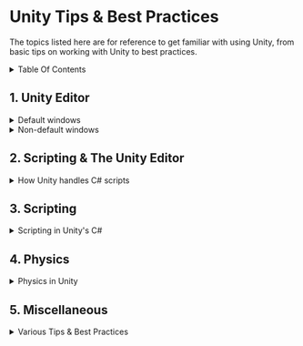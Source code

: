 # Unity Tips & Best Practices

The topics listed here are for reference to get familiar with using Unity, from basic tips on working with Unity to best practices.

<details>
<summary> Table Of Contents </summary>

</details>


## 1. Unity Editor

<details>
<summary> Default windows</summary>


### Project view
This is where your **physical files** are located, these are on your hard-drive. 
> Note: when referencing scripts in your scene, **NEVER** drag and drop these files into the Inspector. Always use the ones that are in your scene (Hierarchy view)

![](../img/basics1/project.png)

### Scene view
It's important to get familiar with the buttons at the top of the scene view. Especially the first two (Center/Pivot, Global/Local), they influence how you manipulate objects in your scene.

![](../img/basics1/scene.png)

### Hierarchy
These are the objects (like prefab instances) that are currently in your scene.
> Remember that you should create and use **empty game objects** a lot. You can use them to create a "folder" structure, to create a parent-child hierarchy (child follows parent), or just to have an object with a single script on it, like InputHandler.

![](../img/basics1/hierarchy.png)

### Game view
The game view shows what the camera is currently rendering.
> Note: You can and should set a resolution for your game here, instead of the default "Free Aspect" mode. This will save you a lot of time in developing your UI.

![](../img/basics1/game.png)

### Inspector
The inspector shows all the components of a selected object. 
> Note that Transform is also a component, even though it's a "default" one and you can't remove it.

![](../img/basics1/inspector.png)
### Console
The console shows warnings, errors and output from Debug.Log().
Always have this window visible, it's the most important one for fixing issues in your game/code. 
Yellow means warning, Red means error.
> Note: If you double-click an error message (red), it will open up the script in Visual Studio to the exact line where the error is coming from.

![](../img/basics1/console.png)

### Layers
The two Layers windows, one in the top-right corner of the editor, and the other that opens when you click on "Edit Layers...".
Layers are useful for rendering, for identifying *categories* of objects, and they're useful for physics (making one layer of objects ignore collision with another layer).

> When you're starting out with unity, leave this alone. This is going to become useful when you're going to work with LayerMasks for raycasting, or when you want different cameras to render different things. 

![](../img/basics1/layers.png)
![](../img/basics1/layers-inspector.png)
</details>

<details>
<summary> Non-default windows</summary>

#### Package Manager
![](../img/basics1/packagemanager.png)
#### Services
![](../img/basics1/services.png)
#### Rendering -> Lighting
![](../img/basics1/lighting.png)
#### Animation & Animator
![](../img/basics1/animation.png)
![](../img/basics1/animation.png)
![](../img/basics1/animation2.png)
![](../img/basics1/animation3.png)
![](../img/basics1/animation4.png)
![](../img/basics1/animator-inspector.png)
![](../img/basics1/animator.png)
![](../img/basics1/animator2.png)
![](../img/basics1/animator3.png)
#### Audio Mixer
![](../img/basics1/audiomixer.png)
#### Profiler
![](../img/basics1/profiler.png)
![](../img/basics1/profiler-hierarchy.png)
![](../img/basics1/profiler-rawhierarchy.png)
![](../img/basics1/profiler-views.png)
#### AI -> Navigation
![](../img/basics1/navigation-bake.png)
![](../img/basics1/navigation-object.png)
</details>
</blockquote>

</details>



## 2. Scripting & The Unity Editor

<details>

<summary> How Unity handles C# scripts </summary>

### Public variables

<blockquote>
Reference any component/script/gameobject by making a public variable and dragging in the scene-object containing that component
</blockquote>
<br>

![](../img/basics1/publicvars.gif)
### Using Pre-made scripts
<blockquote>
(Re-)use scripts on multiple objects. This is one of the reasons it's good to have multiple, separate scripts on one object. For example, one for tracking health/damage, one for movement patterns, and a separate script for handling graphics, etc.
</blockquote>
<br>

![](../img/basics1/premadescripts.gif)

### Prefabs and instances

<blockquote>
Drag a prefab into the Scene/Hierarchy view to create an instance, or create an instance through code by using 

```csharp
GameObject newGameObject = Instantiate(prefabReference); 
```


!Important! Notice the difference between:
- editing a prefab (found in Project view), which is a physical file on your harddrive, which alters all unmodified instances of that prefab
- editing an instance of a prefab, which ONLY affects that one instance but has no relation to the rest
- editing a prefab when an instance has been modified. The prefab is the "origin" file, and should affect all instances in the scene, EXCEPT for when these instances have been modified.  

</blockquote>
<br>

![](../img/basics1/prefabsinstances.gif)

### Sprites

<blockquote>
Quick tip to work with spritesheets and animations:
When sprites are sliced (Sprite Mode: Multiple), drag the file into the Scene view and Unity will ask you to auto-generate an Animator Contoller and an animation clip (file) for you.
</blockquote>
<br>

![](../img/basics1/sprites.gif)

### Sounds


</details>


## 3. Scripting

<details>
<summary> Scripting in Unity's C#  </summary>

### Script order of execution

[Unity Manual: Script Execution Order](https://docs.unity3d.com/Manual/ExecutionOrder.html)
[![Unity Script Execution Order](../img/basics1/scriptorder.png)](https://docs.unity3d.com/Manual/ExecutionOrder.html)

### Unity's built-in functions/methods

### How scripts talk to each other

</details>

## 4. Physics
<details>
<summary> Physics in Unity </summary>

### Raycasting
### AddForce
### Velocity
### Checking Collisions
### Physics Tips
#### Use FixedUpdate
#### Move the RigidBody, not the Transform

</details>

## 5. Miscellaneous

<details>
<summary> Various Tips & Best Practices </summary>

### Play mode edits = lose changes
### Transform
### Instantiate
### Input (GetAxis basic)
### Input (InputSystem)
### GameManager (?)

</details>